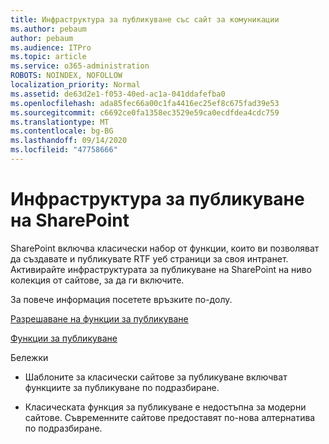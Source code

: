 ```yaml
---
title: Инфраструктура за публикуване със сайт за комуникации
ms.author: pebaum
author: pebaum
ms.audience: ITPro
ms.topic: article
ms.service: o365-administration
ROBOTS: NOINDEX, NOFOLLOW
localization_priority: Normal
ms.assetid: de63d2e1-f053-40ed-ac1a-041ddafefba0
ms.openlocfilehash: ada85fec66a00c1fa4416ec25ef8c675fad39e53
ms.sourcegitcommit: c6692ce0fa1358ec3529e59ca0ecdfdea4cdc759
ms.translationtype: MT
ms.contentlocale: bg-BG
ms.lasthandoff: 09/14/2020
ms.locfileid: "47758666"
---
```

# <a name="sharepoint-publishing-infrastructure"></a>Инфраструктура за публикуване на SharePoint


SharePoint включва класически набор от функции, които ви позволяват да създавате и публикувате RTF уеб страници за своя интранет. Активирайте инфраструктурата за публикуване на SharePoint на ниво колекция от сайтове, за да ги включите.

За повече информация посетете връзките по-долу.

[Разрешаване на функции за публикуване](https://support.office.com/article/Enable-publishing-features-479677A6-8B33-4AC7-907D-071C1C7E4518)

[Функции за публикуване](https://support.office.com/article/Features-enabled-in-a-SharePoint-Online-publishing-site-3AB3810C-3C2C-4361-9D0E-0CBE666EA0B0?wt.mc_id=O365_Portal_MMaven#__toc336865553)

Бележки

- Шаблоните за класически сайтове за публикуване включват функциите за публикуване по подразбиране.

- Класическата функция за публикуване е недостъпна за модерни сайтове. Съвременните сайтове предоставят по-нова алтернатива по подразбиране.

